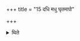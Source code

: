 +++
title = "15 दधि मधु घृतमापो"

+++

<details><summary>थिते</summary>

दधि मधु घृतमापो धानास्तण्डुला इत्येके षामाज्यविकारः १५
</details>
